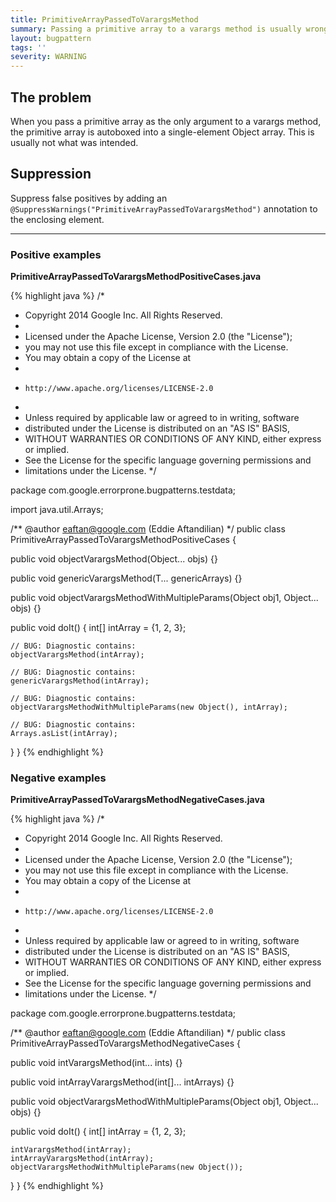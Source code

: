```yaml
---
title: PrimitiveArrayPassedToVarargsMethod
summary: Passing a primitive array to a varargs method is usually wrong
layout: bugpattern
tags: ''
severity: WARNING
---
```


<!--
*** AUTO-GENERATED, DO NOT MODIFY ***
To make changes, edit the @BugPattern annotation or the explanation in docs/bugpattern.
-->

## The problem
When you pass a primitive array as the only argument to a varargs method, the primitive array is autoboxed into a single-element Object array. This is usually not what was intended.

## Suppression
Suppress false positives by adding an `@SuppressWarnings("PrimitiveArrayPassedToVarargsMethod")` annotation to the enclosing element.

----------

### Positive examples
__PrimitiveArrayPassedToVarargsMethodPositiveCases.java__

{% highlight java %}
/*
 * Copyright 2014 Google Inc. All Rights Reserved.
 *
 * Licensed under the Apache License, Version 2.0 (the "License");
 * you may not use this file except in compliance with the License.
 * You may obtain a copy of the License at
 *
 *     http://www.apache.org/licenses/LICENSE-2.0
 *
 * Unless required by applicable law or agreed to in writing, software
 * distributed under the License is distributed on an "AS IS" BASIS,
 * WITHOUT WARRANTIES OR CONDITIONS OF ANY KIND, either express or implied.
 * See the License for the specific language governing permissions and
 * limitations under the License.
 */

package com.google.errorprone.bugpatterns.testdata;

import java.util.Arrays;

/** @author eaftan@google.com (Eddie Aftandilian) */
public class PrimitiveArrayPassedToVarargsMethodPositiveCases {

  public void objectVarargsMethod(Object... objs) {}

  public <T> void genericVarargsMethod(T... genericArrays) {}

  public void objectVarargsMethodWithMultipleParams(Object obj1, Object... objs) {}

  public void doIt() {
    int[] intArray = {1, 2, 3};

    // BUG: Diagnostic contains:
    objectVarargsMethod(intArray);

    // BUG: Diagnostic contains:
    genericVarargsMethod(intArray);

    // BUG: Diagnostic contains:
    objectVarargsMethodWithMultipleParams(new Object(), intArray);

    // BUG: Diagnostic contains:
    Arrays.asList(intArray);
  }
}
{% endhighlight %}

### Negative examples
__PrimitiveArrayPassedToVarargsMethodNegativeCases.java__

{% highlight java %}
/*
 * Copyright 2014 Google Inc. All Rights Reserved.
 *
 * Licensed under the Apache License, Version 2.0 (the "License");
 * you may not use this file except in compliance with the License.
 * You may obtain a copy of the License at
 *
 *     http://www.apache.org/licenses/LICENSE-2.0
 *
 * Unless required by applicable law or agreed to in writing, software
 * distributed under the License is distributed on an "AS IS" BASIS,
 * WITHOUT WARRANTIES OR CONDITIONS OF ANY KIND, either express or implied.
 * See the License for the specific language governing permissions and
 * limitations under the License.
 */

package com.google.errorprone.bugpatterns.testdata;


/** @author eaftan@google.com (Eddie Aftandilian) */
public class PrimitiveArrayPassedToVarargsMethodNegativeCases {

  public void intVarargsMethod(int... ints) {}

  public void intArrayVarargsMethod(int[]... intArrays) {}

  public void objectVarargsMethodWithMultipleParams(Object obj1, Object... objs) {}

  public void doIt() {
    int[] intArray = {1, 2, 3};

    intVarargsMethod(intArray);
    intArrayVarargsMethod(intArray);
    objectVarargsMethodWithMultipleParams(new Object());
  }
}
{% endhighlight %}

